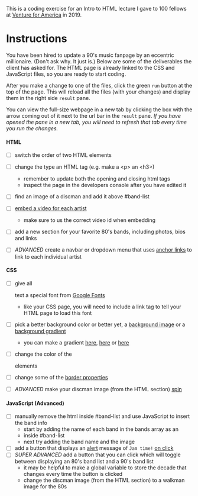 This is a coding exercise for an Intro to HTML lecture I gave to 100 fellows at [Venture for America](https://ventureforamerica.org/) in 2019.

# Instructions

You have been hired to update a 90's music fanpage by an eccentric millionaire. (Don't ask why. It just is.) Below are some of the deliverables the client has asked for. The HTML page is already linked to the CSS and JavaScript files, so you are ready to start coding.

After you make a change to one of the files, click the green `run` button at the top of the page. This will reload all the files (with your changes) and display them in the right side `result` pane.

You can view the full-size webpage in a new tab by clicking the box with the arrow coming out of it next to the url bar in the `result` pane. *If you have opened the pane in a new tab, you will need to refresh that tab every time you run the changes.*

#### HTML
- [ ] switch the order of two HTML elements
- [ ] change the type an HTML tag (e.g. make a \<p\> an \<h3\>)
  - remember to update both the opening and closing html tags
  - inspect the page in the developers console after you have edited it
- [ ] find an image of a discman and add it above #band-list
- [ ] [embed a video for each artist](https://www.w3schools.com/html/html_youtube.asp)
  - make sure to us the correct video id when embedding
- [ ] add a new section for your favorite 80's bands, including photos, bios and links
- [ ] *ADVANCED* create a navbar or dropdown menu that uses [anchor links](https://docs.helpscout.com/article/220-anchor-links) to link to each individual artist


#### CSS
- [ ] give all <p> text a special font from [Google Fonts](https://fonts.google.com/)
  - like your CSS page, you will need to include a link tag to tell your HTML page to load this font
- [ ] pick a better background color or better yet, a [background image](https://www.w3schools.com/cssref/pr_background-image.asp) or a [background gradient](https://www.w3schools.com/css/css3_gradients.asp)
  - you can make a gradient [here](https://uigradients.com/#Superman), [here](https://www.css-gradient.com/) or [here](https://mycolor.space/gradient)
- [ ] change the color of the <li> elements
- [ ] change some of the [border properties](https://www.w3schools.com/css/css_border.asp)
- [ ] *ADVANCED* make your discman image (from the HTML section) [spin](http://arevisual.com/blog/how-to-rotate-an-image-in-3d-with-css-animation/)


#### JavaScript (Advanced)
- [ ] manually remove the html inside #band-list and use JavaScript to insert the band info
  - start by adding the name of each band in the bands array as an <li> inside #band-list
  - next try adding the band name and the image
- [ ] add a button that displays an [alert](https://www.w3schools.com/jsref/met_win_alert.asp) message of `Jam time!` [on click](https://www.w3schools.com/js/js_htmldom_eventlistener.asp)
- [ ] *SUPER ADVANCED* add a button that you can click which will toggle between displaying an 80's band list and a 90's band list
  - it may be helpful to make a global variable to store the decade that changes every time the button is clicked
  - change the discman image (from the HTML section) to a walkman image for the 80s

